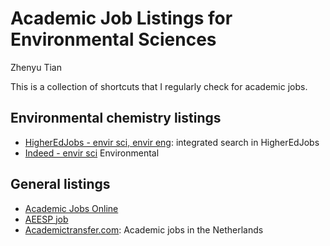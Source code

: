 # Academic Job Listings for Environmental Sciences

Zhenyu Tian

This is a collection of shortcuts that I regularly check for academic jobs.

## Environmental chemistry listings

* [HigherEdJobs - envir sci, envir eng](https://www.higheredjobs.com/search/advanced_action.cfm?JobCat=54&JobCat=115&JobCat=101&PosType=1&InstType=1&InstType=3&Keyword=&Remote=1&Remote=2&Region=&Submit=Search+Jobs): integrated search in HigherEdJobs
* [Indeed - envir sci](https://www.indeed.com/jobs?q=Assistant%20Professor%20Environmental%20science&l&ts=1553126156879&rs=1&fromage=last)
Environmental 

## General listings

* [Academic Jobs Online](https://academicjobsonline.org/ajo)
* [AEESP job](https://www.aeesp.org/jobs)
* [Academictransfer.com](https://www.academictransfer.com/en/): Academic jobs in the Netherlands

